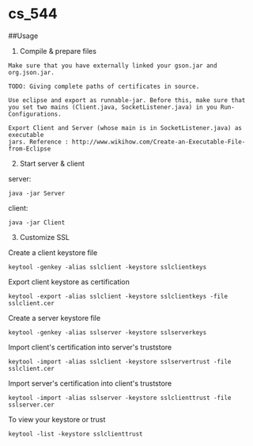 # cs_544


##Usage
1. Compile & prepare files

  ```
  Make sure that you have externally linked your gson.jar and org.json.jar. 
  ```
  
  ```
  TODO: Giving complete paths of certificates in source.
  ```
  
  ```
  Use eclipse and export as runnable-jar. Before this, make sure that 
  you set two mains (Client.java, SocketListener.java) in you Run-Configurations.
  ```
  
  
  ```
  Export Client and Server (whose main is in SocketListener.java) as executable
  jars. Reference : http://www.wikihow.com/Create-an-Executable-File-from-Eclipse
  ```
2. Start server & client

  server:
  ```
  java -jar Server
  ```
  client:
  ```
  java -jar Client
  ```
3. Customize SSL

  Create a client keystore file
  ```
  keytool -genkey -alias sslclient -keystore sslclientkeys
  ```
  Export client keystore as certification
  ```
  keytool -export -alias sslclient -keystore sslclientkeys -file sslclient.cer
  ```
  Create a server keystore file
  ```
  keytool -genkey -alias sslserver -keystore sslserverkeys
  ```
  Import client's certification into server's truststore
  ```
  keytool -import -alias sslclient -keystore sslservertrust -file sslclient.cer 
  ```
  Import server's certification into client's truststore
  ```
  keytool -import -alias sslserver -keystore sslclienttrust -file sslserver.cer 
  ```
  To view your keystore or trust
  ```
  keytool -list -keystore sslclienttrust
  ```
